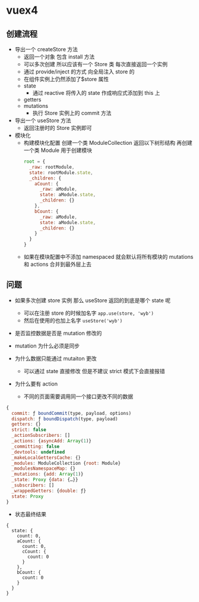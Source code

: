 # vuex4

## 创建流程

- 导出一个 createStore 方法
  - 返回一个对象 包含 install 方法
  - 可以多次创建 所以应该有一个 Store 类 每次直接返回一个实例
  - 通过 provide/inject 的方式 向全局注入 store 的
  - 在组件实例上仍然添加了\$store 属性
  - state
    - 通过 reactive 将传入的 state 作成响应式添加到 this 上
  - getters
  - mutations
    - 执行 Store 实例上的 commit 方法
- 导出一个 useStore 方法
  - 返回注册时的 Store 实例即可
- 模块化
  - 构建模块化配置 创建一个类 ModuleCollection 返回以下树形结构 再创建一个类 Module 用于创建模块
    ```javascript
    root = {
      _raw: rootModule,
      state: rootModule.state,
      _children: {
        aCount: {
          _raw: aModule,
          state: aModule.state,
          _children: {}
        },
        bCount: {
          _raw: aModule,
          state: aModule.state,
          _children: {}
        }
      }
    }
    ```
  - 如果在模块配置中不添加 namespaced 就会默认将所有模块的 mutations 和 actions 合并到最外层上去

## 问题

- 如果多次创建 store 实例 那么 useStore 返回的到底是哪个 state 呢

  - 可以在注册 store 的时候加名字 `app.use(store, 'wyb')`
  - 然后在使用的也加上名字 `useStore('wyb')`

- 是否监控数据是否是 mutation 修改的
- mutation 为什么必须是同步
- 为什么数据只能通过 mutaiton 更改
  - 可以通过 state 直接修改 但是不建议 strict 模式下会直接报错
- 为什么要有 action
  - 不同的页面需要调用同一个接口更改不同的数据

```javascript
{
  commit: ƒ boundCommit(type, payload, options)
  dispatch: ƒ boundDispatch(type, payload)
  getters: {}
  strict: false
  _actionSubscribers: []
  _actions: {asyncAdd: Array(1)}
  _committing: false
  _devtools: undefined
  _makeLocalGettersCache: {}
  _modules: ModuleCollection {root: Module}
  _modulesNamespaceMap: {}
  _mutations: {add: Array(1)}
  _state: Proxy {data: {…}}
  _subscribers: []
  _wrappedGetters: {double: ƒ}
  state: Proxy
}
```

- 状态最终结果

```javasctipt
{
  state: {
    count: 0,
    aCount: {
      count: 0,
      cCount: {
        count: 0
      }
    },
    bCount: {
      count: 0
    }
  }
}
```
